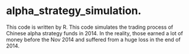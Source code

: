 # alpha_strategy_simulation.
This code is written by R.
This code simulates the trading process of Chinese alpha strategy funds in 2014. 
In the reality, those earned a lot of money before the Nov 2014 and suffered from a huge loss in the end of 2014.


